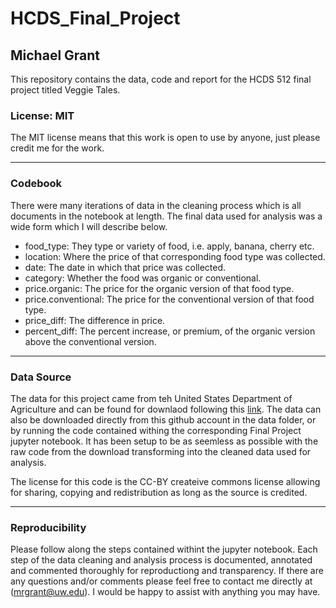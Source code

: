 # HCDS_Final_Project
## Michael Grant
This repository contains the data, code and report for the HCDS 512 final project titled Veggie Tales. 

### License: MIT

The MIT license means that this work is open to use by anyone, just please credit me for the work. 

---

### Codebook
There were many iterations of data in the cleaning process which is all documents in the notebook at length. The final data used for analysis was a wide form which I will describe below.

* food_type: They type or variety of food, i.e. apply, banana, cherry etc.
* location: Where the price of that corresponding food type was collected.
* date: The date in which that price was collected.
* category: Whether the food was organic or conventional.
* price.organic: The price for the organic version of that food type.
* price.conventional: The price for the conventional version of that food type.
* price_diff: The difference in price.
* percent_diff: The percent increase, or premium, of the organic version above the conventional version.

---

### Data Source

The data for this project came from teh United States Department of Agriculture and can be found for downlaod following this [link](https://www.ers.usda.gov/data-products/organic-prices.aspx). The data can also be downloaded directly from this github account in the data folder, or by running the code contained withing the corresponding Final Project jupyter notebook. It has been setup to be as seemless as possible with the raw code from the download transforming into the cleaned data used for analysis. 

The license for this code is the CC-BY createive commons license allowing for sharing, copying and redistribution as long as the source is credited. 

---

### Reproducibility

Please follow along the steps contained withint the jupyter notebook. Each step of the data cleaning and analysis process is documented, annotated and commented thoroughly for reproductiong and transparency. If there are any questions and/or comments please feel free to contact me directly at (mrgrant@uw.edu). I would be happy to assist with anything you may have. 
